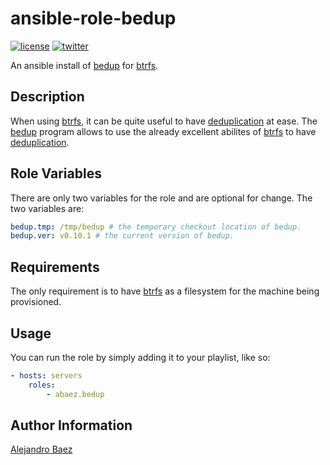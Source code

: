 ansible-role-bedup
=========
[![license][2i]][2p]
[![twitter][3i]][3p]

An ansible install of [bedup] for [btrfs].

Description
-----------

When using [btrfs], it can be quite useful to have [deduplication][4] at ease. The [bedup] program allows to use the already excellent abilites of [btrfs] to have [deduplication][4].

Role Variables
--------------

There are only two variables for the role and are optional for change. The two variables are:

``` yaml
bedup.tmp: /tmp/bedup # the temporary checkout location of bedup.
bedup.ver: v0.10.1 # the current version of bedup.

```

Requirements
------------

The only requirement is to have [btrfs] as a filesystem for the machine being provisioned.

Usage
-----

You can run the role by simply adding it to your playlist, like so:

``` yaml
- hosts: servers
    roles:
        - abaez.bedup
```

Author Information
------------------

[Alejandro Baez][1]

[bedup]: https://github.com/g2p/bedup
[btrfs]: https://btrfs.wiki.kernel.org/index.php/Main_Page

[1]: https://keybase.io/baez
[2i]: https://img.shields.io/badge/license-BSD_2-green.svg
[2p]: ./LICENSE
[3i]: https://img.shields.io/badge/twitter-a_baez-blue.svg
[3p]: https://twitter.com/a_baez
[4]: https://en.wikipedia.org/wiki/Data_deduplication
